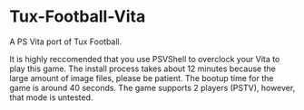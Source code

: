 # Tux-Football-Vita
A PS Vita port of Tux Football.

It is highly reccomended that you use PSVShell to overclock your Vita to play this game.
The install process takes about 12 minutes because the large amount of image files, please be patient. The bootup time for the game is around 40 seconds.
The game supports 2 players (PSTV), however, that mode is untested.
